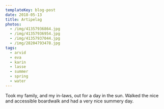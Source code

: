 ```yaml
---
templateKey: blog-post
date: 2018-05-13
title: Artipelag
photos:
  - /img/41357936864.jpg
  - /img/41357936954.jpg
  - /img/41357937044.jpg
  - /img/28204793478.jpg
tags:
  - arvid
  - eva
  - karin
  - lasse
  - summer
  - spring
  - water
---
```


Took my family, and my in-laws, out for a day in the sun. Walked the nice and accessible boardwalk and had a very nice summery day.
